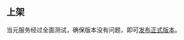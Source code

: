 ## 上架

当元服务经过全面测试，确保版本没有问题，即可[发布正式版本](https://developer.huawei.com/consumer/cn/doc/service/fa-official-release-0000001491515152)。